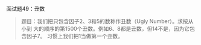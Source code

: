 面试题49：丑数
> 题目：我们把只包含因子2、3和5的数称作丑数（Ugly Number）。求按从小到
大的顺序的第1500个丑数。例如6、8都是丑数，但14不是，因为它包含因子7。
习惯上我们把1当做第一个丑数。